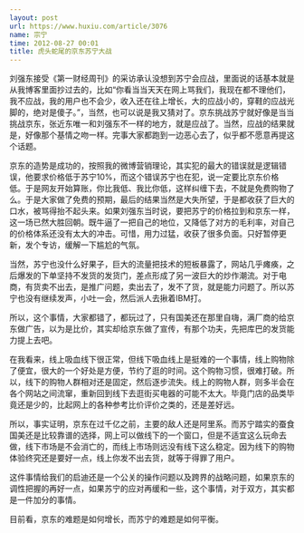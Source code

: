 ```yaml
---
layout: post
url: https://www.huxiu.com/article/3076
name: 宗宁
time: 2012-08-27 00:01
title: 虎头蛇尾的京东苏宁大战
---
```

刘强东接受《第一财经周刊》的采访承认没想到苏宁会应战，里面说的话基本就是从我博客里面抄过去的，比如“你看当当天天在网上骂我们，我现在都不理他们，我不应战，我的用户也不会少，收入还在往上增长，大的应战小的，穿鞋的应战光脚的，绝对是傻子。”，当然，也可以说是我又猜对了。京东挑战苏宁就好像是当当挑战京东，张近东唯一和刘强东不一样的地方，就是应战了。当然，应战的结果就是，好像那个基情之吻一样。完事大家都跑到一边恶心去了，似乎都不愿意再提这个话题。

京东的造势是成功的，按照我的微博营销理论，其实犯的最大的错误就是逻辑错误，他要求价格低于苏宁10%，而这个错误苏宁也在犯，说一定要比京东价格低。于是网友开始算账，你比我低、我比你低，这样纠缠下去，不就是免费购物了么。于是大家做了免费的预期，最后的结果当然是大失所望，于是都收获了巨大的口水，被骂得抬不起头来。如果刘强东当时说，要把苏宁的价格拉到和京东一样，这一场已然大胜回朝。既牛逼了一把自己的地位，又降低了对方的毛利率，对自己的价格体系还没有太大的冲击。可惜，用力过猛，收获了很多负面。只好暂停更新，发个专访，缓解一下尴尬的气氛。

当然，苏宁也没什么好果子，巨大的流量把技术的短板暴露了，网站几乎瘫痪，之后爆发的下单坚持不发货的发货门，差点形成了另一波巨大的炒作潮流。对于电商，有货卖不出去，是推广问题，卖出去了，发不了货，就是能力问题了。所以苏宁也没有继续发声，小吐一会，然后派人去揪着IBM打。

所以，这个事情，大家都错了，都玩过了，只有国美还在那里自嗨，满厂商的给京东做广告，以为是比价，其实却给京东做了宣传，有那个功夫，先把库巴的发货能力提上去吧。

在我看来，线上吸血线下很正常，但线下吸血线上是挺难的一个事情，线上购物除了便宜，很大的一个好处是方便，节约了逛的时间。这个购物习惯，很难打破。所以，线下的购物人群相对还是固定，然后逐步流失。线上的购物人群，则多半会在各个网站之间流窜，重新回到线下去逛街买电器的可能不太大。毕竟门店的品类毕竟还是少的，比起网上的各种参考比价评价之类的，还是差好远。

所以，事实证明，京东在过千亿之前，主要的敌人还是阿里系。而苏宁踏实的蚕食国美还是比较靠谱的选择，网上可以做线下的一个窗口，但是不适宜这么玩命去做，线下市场是不会消亡的，而线上市场则远没有线下这么稳定。因为线下的购物体验终究还是要好一点，线上你发不出去货，就等于得罪了用户。

这件事情给我们的启迪还是一个公关的操作问题以及跨界的战略问题，如果京东的调性把握的再好一点，如果苏宁的应对再缓和一些，这个事情，对于双方，其实都是一件加分的事情。

目前看，京东的难题是如何增长，而苏宁的难题是如何平衡。


